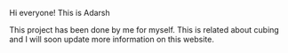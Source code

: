 Hi everyone!
This is Adarsh

This project has been done by me for myself. This is related about cubing and I will soon update more information on this website.
